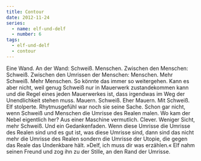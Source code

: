 ```yaml
---
title: Contour
date: 2012-11-24
series:
  - name: elf-und-delf
  - number: 6
tags:
  - elf-und-delf
  - contour
---
```



Eine Wand. An der Wand: Schweiß. Menschen. Zwischen den Menschen: Schweiß. Zwischen den Umrissen der Menschen: Menschen. Mehr Schweiß. Mehr Menschen. So könnte das immer so weitergehen. Kann es aber nicht, weil genug Schweiß nur in Mauerwerk zustandekommen kann und die Regel eines jeden Mauerwerkes ist, dass irgendwas im Weg der Unendlichkeit stehen muss. Mauern. Schweiß. Eher Mauern. Mit Schweiß. Elf stolperte. Rhytmusgefühl war noch sie seine Sache. Schon gar nicht, wenn Schweiß und Menschen die Umrisse des Realen malen. Wo kam der Nebel eigentlich her? Aus einer Maschine vermutlich. Clever. Weniger Sicht, mehr Schweiß. Und ein Gedankenfaden. Wenn diese Umrisse die Umrisse des Realen sind und es gut ist, was diese Umrisse sind, dann sind das nicht mehr die Umrisse des Realen sondern die Umrisse der Utopie, die gegen das Reale das Undenkbare hält. »Delf, ich muss dir was erzählen.« Elf nahm seinen Freund und zog ihn zu der Stille, an den Rand der Umrisse.